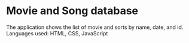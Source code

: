 # Movie  and Song database

The application shows the list of movie and sorts by name, date, and id.
Languages used: HTML, CSS, JavaScript
